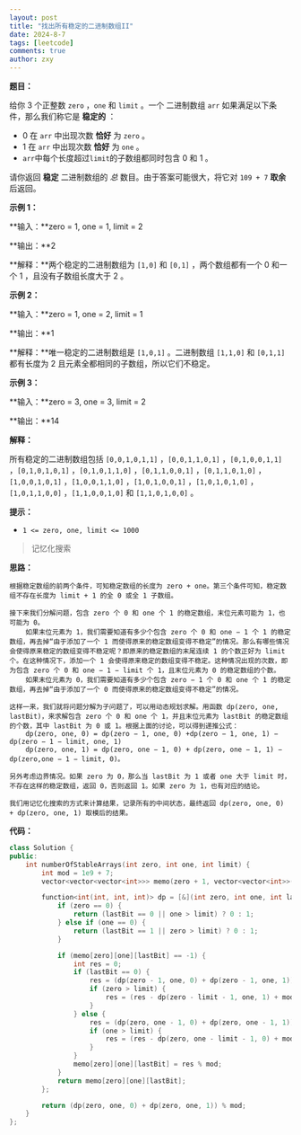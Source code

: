 ```yaml
---
layout: post
title: "找出所有稳定的二进制数组II"
date: 2024-8-7
tags: [leetcode]
comments: true
author: zxy
---
```


**题目：**

给你 3 个正整数 `zero` ，`one` 和 `limit` 。一个 二进制数组 `arr` 如果满足以下条件，那么我们称它是 **稳定的** ：

- 0 在 `arr` 中出现次数 **恰好** 为 `zero` 。
- 1 在 `arr` 中出现次数 **恰好** 为 `one` 。
- `arr`中每个长度超过`limit`的子数组都同时包含 0 和 1 。

请你返回 **稳定** 二进制数组的 *总* 数目。由于答案可能很大，将它对 `109 + 7` **取余** 后返回。

**示例 1：**

**输入：**zero = 1, one = 1, limit = 2

**输出：**2

**解释：**两个稳定的二进制数组为 `[1,0]` 和 `[0,1]` ，两个数组都有一个 0 和一个 1 ，且没有子数组长度大于 2 。

**示例 2：**

**输入：**zero = 1, one = 2, limit = 1

**输出：**1

**解释：**唯一稳定的二进制数组是 `[1,0,1]` 。二进制数组 `[1,1,0]` 和 `[0,1,1]` 都有长度为 2 且元素全都相同的子数组，所以它们不稳定。

**示例 3：**

**输入：**zero = 3, one = 3, limit = 2

**输出：**14

**解释：**

所有稳定的二进制数组包括 `[0,0,1,0,1,1]` ，`[0,0,1,1,0,1]` ，`[0,1,0,0,1,1]` ，`[0,1,0,1,0,1]` ，`[0,1,0,1,1,0]` ，`[0,1,1,0,0,1]` ，`[0,1,1,0,1,0]` ，`[1,0,0,1,0,1]` ，`[1,0,0,1,1,0]` ，`[1,0,1,0,0,1]` ，`[1,0,1,0,1,0]` ，`[1,0,1,1,0,0]` ，`[1,1,0,0,1,0]` 和 `[1,1,0,1,0,0]` 。

**提示：**

- `1 <= zero, one, limit <= 1000`

> 记忆化搜索

**思路：**

```
根据稳定数组的前两个条件，可知稳定数组的长度为 zero + one。第三个条件可知，稳定数组不存在长度为 limit + 1 的全 0 或全 1 子数组。

接下来我们分解问题，包含 zero 个 0 和 one 个 1 的稳定数组，末位元素可能为 1，也可能为 0。
	如果末位元素为 1，我们需要知道有多少个包含 zero 个 0 和 one − 1 个 1 的稳定数组，再去掉“由于添加了一个 1 而使得原来的稳定数组变得不稳定”的情况。那么有哪些情况会使得原来稳定的数组变得不稳定呢？即原来的稳定数组的末尾连续 1 的个数正好为 limit 个。在这种情况下，添加一个 1 会使得原来稳定的数组变得不稳定。这种情况出现的次数，即为包含 zero 个 0 和 one − 1 − limit 个 1，且末位元素为 0 的稳定数组的个数。
	如果末位元素为 0，我们需要知道有多少个包含 zero − 1 个 0 和 one 个 1 的稳定数组，再去掉“由于添加了一个 0 而使得原来的稳定数组变得不稳定”的情况。

这样一来，我们就将问题分解为子问题了，可以用动态规划求解。用函数 dp(zero, one, lastBit)，来求解包含 zero 个 0 和 one 个 1，并且末位元素为 lastBit 的稳定数组的个数，其中 lastBit 为 0 或 1。根据上面的讨论，可以得到递推公式：
	dp(zero, one, 0) = dp(zero − 1, one, 0) +dp(zero − 1, one, 1) − dp(zero − 1 − limit, one, 1)
	dp(zero, one, 1) = dp(zero, one − 1, 0) + dp(zero, one − 1, 1) − dp(zero,one − 1 − limit, 0)。

另外考虑边界情况。如果 zero 为 0，那么当 lastBit 为 1 或者 one 大于 limit 时，不存在这样的稳定数组，返回 0，否则返回 1。如果 zero 为 1，也有对应的结论。

我们用记忆化搜索的方式来计算结果，记录所有的中间状态，最终返回 dp(zero, one, 0) + dp(zero, one, 1) 取模后的结果。
```

**代码：**

```cpp
class Solution {
public:
    int numberOfStableArrays(int zero, int one, int limit) {
        int mod = 1e9 + 7;
        vector<vector<vector<int>>> memo(zero + 1, vector<vector<int>>(one + 1, vector<int>(2, -1)));

        function<int(int, int, int)> dp = [&](int zero, int one, int lastBit) -> int {
            if (zero == 0) {
                return (lastBit == 0 || one > limit) ? 0 : 1;
            } else if (one == 0) {
                return (lastBit == 1 || zero > limit) ? 0 : 1;
            }

            if (memo[zero][one][lastBit] == -1) {
                int res = 0;
                if (lastBit == 0) {
                    res = (dp(zero - 1, one, 0) + dp(zero - 1, one, 1)) % mod;
                    if (zero > limit) {
                        res = (res - dp(zero - limit - 1, one, 1) + mod) % mod;
                    }
                } else {
                    res = (dp(zero, one - 1, 0) + dp(zero, one - 1, 1)) % mod;
                    if (one > limit) {
                        res = (res - dp(zero, one - limit - 1, 0) + mod) % mod;
                    }
                }
                memo[zero][one][lastBit] = res % mod;
            }
            return memo[zero][one][lastBit];
        };

        return (dp(zero, one, 0) + dp(zero, one, 1)) % mod;
    }
};
```

